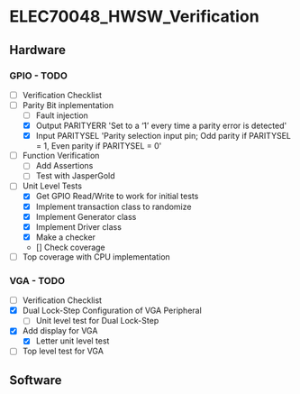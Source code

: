 # ELEC70048_HWSW_Verification

## Hardware

### GPIO - TODO

- [ ] Verification Checklist
- [ ] Parity Bit inplementation
    - [ ] Fault injection
    - [x] Output PARITYERR 'Set to a ‘1’ every time a parity error is detected'
    - [x] Input PARITYSEL 'Parity selection input pin;
                            Odd parity if PARITYSEL = 1,
                            Even parity if PARITYSEL = 0'
- [ ] Function Verification
    - [ ] Add Assertions
    - [ ] Test with JasperGold
- [ ] Unit Level Tests
    - [x] Get GPIO Read/Write to work for initial tests
    - [x] Implement transaction class to randomize
    - [x] Implement Generator class
    - [x] Implement Driver class
    - [x] Make a checker
    -  [] Check coverage
- [ ] Top coverage with CPU implementation 
 
### VGA - TODO

- [ ] Verification Checklist
- [x] Dual Lock-Step Configuration of VGA Peripheral
    - [ ] Unit level test for Dual Lock-Step
- [x] Add display for VGA
    - [x] Letter unit level test
- [ ] Top level test for VGA

## Software
